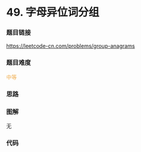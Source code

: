 # 49. 字母异位词分组

### 题目链接

https://leetcode-cn.com/problems/group-anagrams

### 题目难度

<font color=#F0AD4E>中等</font>

### 思路



### 图解

无

### 代码

```python
```